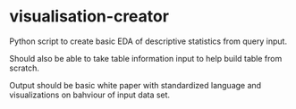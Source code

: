 # visualisation-creator
Python script to create basic EDA of descriptive statistics from query input. 

Should also be able to take table information input to help build table from scratch.

Output should be basic white paper with standardized language and visualizations on bahviour of input data set.
